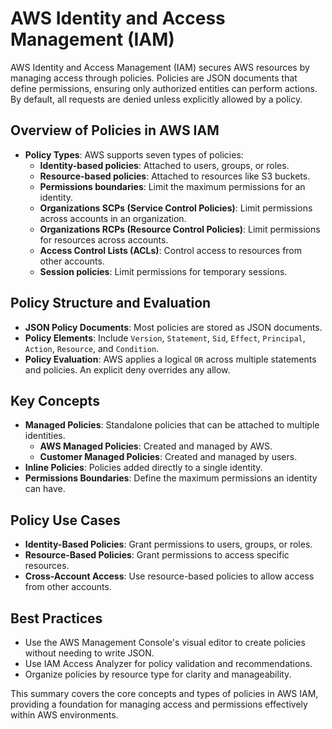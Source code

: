 # AWS Identity and Access Management (IAM)

AWS Identity and Access Management (IAM) secures AWS resources by managing access through policies. Policies are JSON documents that define permissions, ensuring only authorized entities can perform actions. By default, all requests are denied unless explicitly allowed by a policy.

## Overview of Policies in AWS IAM

- **Policy Types**: AWS supports seven types of policies:
  - **Identity-based policies**: Attached to users, groups, or roles.
  - **Resource-based policies**: Attached to resources like S3 buckets.
  - **Permissions boundaries**: Limit the maximum permissions for an identity.
  - **Organizations SCPs (Service Control Policies)**: Limit permissions across accounts in an organization.
  - **Organizations RCPs (Resource Control Policies)**: Limit permissions for resources across accounts.
  - **Access Control Lists (ACLs)**: Control access to resources from other accounts.
  - **Session policies**: Limit permissions for temporary sessions.

## Policy Structure and Evaluation

- **JSON Policy Documents**: Most policies are stored as JSON documents.
- **Policy Elements**: Include `Version`, `Statement`, `Sid`, `Effect`, `Principal`, `Action`, `Resource`, and `Condition`.
- **Policy Evaluation**: AWS applies a logical `OR` across multiple statements and policies. An explicit deny overrides any allow.

## Key Concepts

- **Managed Policies**: Standalone policies that can be attached to multiple identities.
  - **AWS Managed Policies**: Created and managed by AWS.
  - **Customer Managed Policies**: Created and managed by users.
- **Inline Policies**: Policies added directly to a single identity.
- **Permissions Boundaries**: Define the maximum permissions an identity can have.

## Policy Use Cases

- **Identity-Based Policies**: Grant permissions to users, groups, or roles.
- **Resource-Based Policies**: Grant permissions to access specific resources.
- **Cross-Account Access**: Use resource-based policies to allow access from other accounts.

## Best Practices

- Use the AWS Management Console's visual editor to create policies without needing to write JSON.
- Use IAM Access Analyzer for policy validation and recommendations.
- Organize policies by resource type for clarity and manageability.

This summary covers the core concepts and types of policies in AWS IAM, providing a foundation for managing access and permissions effectively within AWS environments.
